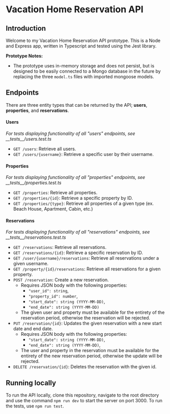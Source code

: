 # Vacation Home Reservation API

## Introduction

Welcome to my Vacation Home Reservation API prototype. This is a Node and Express app, written in Typescript and tested using the Jest library.

**Prototype Notes:**

- The prototype uses in-memory storage and does not persist, but is designed to be easily connected to a Mongo database in the future by replacing the three `model.ts` files with imported mongoose models.

## Endpoints

There are three entity types that can be returned by the API; **users**, **properties**, and **reservations**.

#### Users

_For tests displaying functionality of all "users" endpoints, see \_\_tests\_\_/users.test.ts_

- `GET /users`: Retrieve all users.
- `GET /users/{username}`: Retrieve a specific user by their username.

#### Properties

_For tests displaying functionality of all "properties" endpoints, see \_\_tests\_\_/properties.test.ts_

- `GET /properties`: Retrieve all properties.
- `GET /properties/{id}`: Retrieve a specific property by ID.
- `GET /properties/{type}`: Retrieve all properties of a given type (ex. Beach House, Apartment, Cabin, etc.)

#### Reservations

_For tests displaying functionality of all "reservations" endpoints, see \_\_tests\_\_/reservations.test.ts_

- `GET /reservations`: Retrieve all reservations.
- `GET /reservations/{id}`: Retrieve a specific reservation by ID.
- `GET /user/{username}/reservations`: Retrieve all reservations under a given username.
- `GET /property/{id}/reservations`: Retrieve all reservations for a given property.
- `POST /reservation`: Create a new reservation.
  - Requires JSON body with the following properties:
    - `"user_id": string`,
    - `"property_id": number`,
    - `"start_date": string (YYYY-MM-DD)`,
    - `"end_date": string (YYYY-MM-DD)`
  - The given user and property must be available for the entirety of the reservation period, otherwise the reservation will be rejected.
- `PUT /reservation/{id}`: Updates the given reservation with a new start date and end date.
  - Requires JSON body with the following properties:
    - `"start_date": string (YYYY-MM-DD)`,
    - `"end_date": string (YYYY-MM-DD)`,
  - The user and property in the reservation must be available for the entirety of the new reservation period, otherwise the update will be rejected.
- `DELETE /reservation/{id}`: Deletes the reservation with the given id.

## Running locally

To run the API locally, clone this repository, navigate to the root directory and use the command `npm run dev` to start the server on port 3000. To run the tests, use `npm run test`.

##
